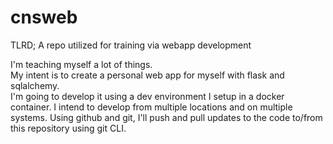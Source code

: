 # cnsweb
TLRD; A repo utilized for training via webapp development

I'm teaching myself a lot of things.  
My intent is to create a personal web app for myself with flask and sqlalchemy.  
I'm going to develop it using a dev environment I setup in a docker container.
I intend to develop from multiple locations and on multiple systems.
Using github and git, I'll push and pull updates to the code to/from this repository using git CLI.
